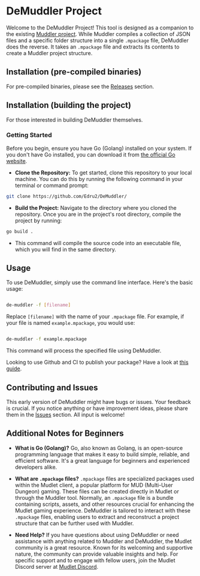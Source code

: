 # DeMuddler Project

Welcome to the DeMuddler Project! This tool is designed as a companion to the existing [Muddler project](https://github.com/demonnic/muddler). While Muddler compiles a collection of JSON files and a specific folder structure into a single `.mpackage` file, DeMuddler does the reverse. It takes an `.mpackage` file and extracts its contents to create a Muddler project structure.

## Installation (pre-compiled binaries)

For pre-compiled binaries, please see the [Releases](https://github.com/Edru2/DeMuddler/releases) section.


## Installation (building the project)

For those interested in building DeMuddler themselves. 

### Getting Started

Before you begin, ensure you have Go (Golang) installed on your system. If you don't have Go installed, you can download it from [the official Go website](https://golang.org/dl/).


- **Clone the Repository:** To get started, clone this repository to your local machine. You can do this by running the following command in your terminal or command prompt:
    

```sh
git clone https://github.com/Edru2/DeMuddler/
```
    
-   **Build the Project:** Navigate to the directory where you cloned the repository. Once you are in the project's root directory, compile the project by running:
    
```sh
go build .
```
    
-    This command will compile the source code into an executable file, which you will find in the same directory.
    

## Usage

To use DeMuddler, simply use the command line interface. Here's the basic usage:

```sh

de-muddler -f [filename]
``` 

Replace `[filename]` with the name of your `.mpackage` file. For example, if your file is named `example.mpackage`, you would use:

```sh

de-muddler -f example.mpackage
``` 

This command will process the specified file using DeMuddler.

Looking to use Github and CI to publish your package? Have a look at [this guide](https://mud.gesslar.dev/muddler.html).

## Contributing and Issues

This early version of DeMuddler might have bugs or issues. 
Your feedback is crucial. 
If you notice anything or have improvement ideas, please share them in the [Issues](https://github.com/Edru2/DeMuddler/issues) section. 
All input is welcome!

## Additional Notes for Beginners

-   **What is Go (Golang)?** Go, also known as Golang, is an open-source programming language that makes it easy to build simple, reliable, and efficient software. It's a great language for beginners and experienced developers alike.
    
-   **What are `.mpackage` files?** `.mpackage` files are specialized packages used within the Mudlet client, a popular platform for MUD (Multi-User Dungeon) gaming. These files can be created directly in Mudlet or through the Muddler tool. Normally, an `.mpackage` file is a bundle containing scripts, assets, and other resources crucial for enhancing the Mudlet gaming experience. DeMuddler is tailored to interact with these `.mpackage` files, enabling users to extract and reconstruct a project structure that can be further used with Muddler.
    
-   **Need Help?** If you have questions about using DeMuddler or need assistance with anything related to Muddler and DeMuddler, the Mudlet community is a great resource. Known for its welcoming and supportive nature, the community can provide valuable insights and help. For specific support and to engage with fellow users, join the Mudlet Discord server at [Mudlet Discord](https://discordapp.com/invite/kuYvMQ9).

